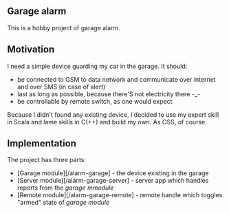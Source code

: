 ## Garage alarm

This is a hobby project of garage alarm.

## Motivation

I need a simple device guarding my car in the garage. It should:
* be connected to GSM to data network and communicate over internet and over SMS (in case of alert)
* last as long as possible, because there'S not electricity there -_-
* be controllable by remote switch, as one would expect

Because I didn't found any existing device, I decided to use my expert skill in Scala and lame skills in C(++) and build my own. As OSS, of course.

## Implementation

The project has three parts:
* [Garage module][/alarm-garage] - the device existing in the garage
* [Server module][/alarm-garage-server] - server app which handles reports from the _garage mmodule_
* [Remote module][/alarm-garage-remote] - remote handle which toggles "armed" state of _garage module_

